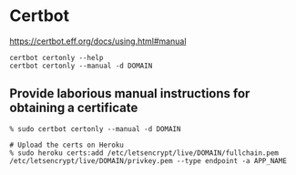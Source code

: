 # Certbot
https://certbot.eff.org/docs/using.html#manual

```
certbot certonly --help
certbot certonly --manual -d DOMAIN
```

## Provide laborious manual instructions for obtaining a certificate
```
% sudo certbot certonly --manual -d DOMAIN

# Upload the certs on Heroku
% sudo heroku certs:add /etc/letsencrypt/live/DOMAIN/fullchain.pem /etc/letsencrypt/live/DOMAIN/privkey.pem --type endpoint -a APP_NAME
```
